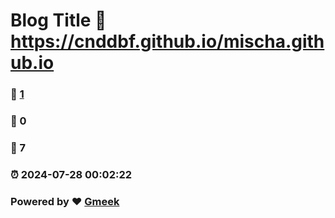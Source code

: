 # Blog Title :link: https://cnddbf.github.io/mischa.github.io 
### :page_facing_up: [1](https://cnddbf.github.io/mischa.github.io/tag.html) 
### :speech_balloon: 0 
### :hibiscus: 7 
### :alarm_clock: 2024-07-28 00:02:22 
### Powered by :heart: [Gmeek](https://github.com/Meekdai/Gmeek)
